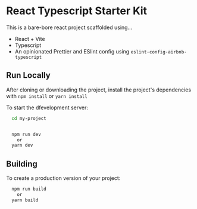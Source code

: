 # React Typescript Starter Kit

This is a bare-bore react project scaffolded using...
- React + Vite
- Typescript
- An opinionated Prettier and ESlint config using `eslint-config-airbnb-typescript`



## Run Locally

After cloning or downloading the project, install the project's dependencies with `npm install` or `yarn install`

To start the dfevelopment server:
```bash
  cd my-project


  npm run dev
    or
  yarn dev

```

## Building
To create a production version of your project:
```bash
  npm run build
    or
  yarn build

```